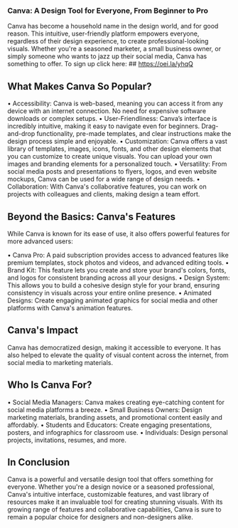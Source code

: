 ### Canva: A Design Tool for Everyone, From Beginner to Pro

Canva has become a household name in the design world, and for good reason. This intuitive, user-friendly platform empowers everyone, regardless of their design experience, 
to create professional-looking visuals.  Whether you're a seasoned marketer, a small business owner, or simply someone who wants to jazz up their social media, Canva has something 
to offer. 
To sign up click here: ## https://oei.la/yhqQ

## What Makes Canva So Popular?

• Accessibility: Canva is web-based, meaning you can access it from any device with an internet connection. No need for expensive software downloads or complex setups.
• User-Friendliness: Canva’s interface is incredibly intuitive, making it easy to navigate even for beginners. Drag-and-drop functionality, pre-made templates, and clear instructions 
make the design process simple and enjoyable.
• Customization: Canva offers a vast library of templates, images, icons, fonts, and other design elements that you can customize to create unique visuals. You can upload your own 
images and branding elements for a personalized touch.
• Versatility: From social media posts and presentations to flyers, logos, and even website mockups, Canva can be used for a wide range of design needs.
• Collaboration:  With Canva's collaborative features, you can work on projects with colleagues and clients, making design a team effort.

## Beyond the Basics: Canva's Features

While Canva is known for its ease of use, it also offers powerful features for more advanced users:

• Canva Pro: A paid subscription provides access to advanced features like premium templates, stock photos and videos, and advanced editing tools.
• Brand Kit: This feature lets you create and store your brand's colors, fonts, and logos for consistent branding across all your designs.
• Design System:  This allows you to build a cohesive design style for your brand, ensuring consistency in visuals across your entire online presence.
• Animated Designs: Create engaging animated graphics for social media and other platforms with Canva's animation features.

## Canva's Impact

Canva has democratized design, making it accessible to everyone. It has also helped to elevate the quality of visual content across the internet, from social media to marketing 
materials. 

## Who Is Canva For?

• Social Media Managers: Canva makes creating eye-catching content for social media platforms a breeze.
• Small Business Owners:  Design marketing materials, branding assets, and promotional content easily and affordably.
• Students and Educators: Create engaging presentations, posters, and infographics for classroom use.
• Individuals: Design personal projects, invitations, resumes, and more. 

## In Conclusion

Canva is a powerful and versatile design tool that offers something for everyone. Whether you're a design novice or a seasoned professional, Canva's intuitive interface, 
customizable features, and vast library of resources make it an invaluable tool for creating stunning visuals.  With its growing range of features and collaborative capabilities, 
Canva is sure to remain a popular choice for designers and non-designers alike.


